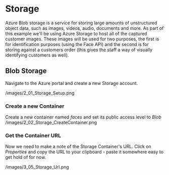 # Storage

Azure Blob storage is a service for storing large amounts of unstructured object data, such as images, videos, audio, documents and more. As part of this example we'll be using Azure Storage to host all of the captured customer images. These images will be used for two purposes, the first is for identification purposes (using the Face API) and the second is for storing against a customers order (this gives the staff a way of visually identifying customers as well).

## Blob Storage

Navigate to the Azure portal and create a new Storage account.

/images/2_01_Storage_Setup.png


### Create a new Container

Create a new container named _faces_ and set its public access level to _Blob_
/images/2_02_Storage_CreateContainer.png

### Get the Container URL

Now we need to make a note of the Storage Container's URL. Click on _Properties_ and copy the URL to your clipboard - paste it somewhere easy to get hold of for now.

/images/3_05_Storage_Url.png